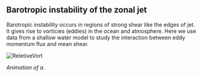 ## Barotropic instability of the zonal jet 

Barotropic instability occurs in regions of strong shear like the edges of jet. It gives rise to vorticies (eddies) in the ocean and atmosphere. Here we use data from a shallow water model to study the interaction between eddy momentum flux and mean shear.


![ReletiveVort](https://github.com/LuluTex/MPO624-2020/blob/master/Course_Modules_Topics_Notebooks/2020%20students%20modeling%20assignment/images/evolve.gif)

*Animation of a.*







